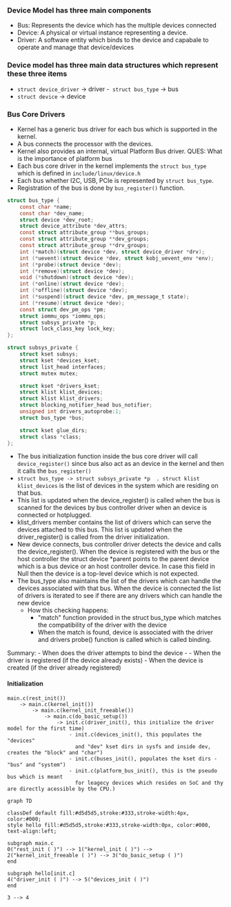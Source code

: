 ### Device Model has three main components
- Bus: Represents the device which has the multiple devices connected
- Device: A physical or virtual instance representing a device.
- Driver: A software entity which binds to the device and capabale to operate and manage that device/devices

### Device model has three main data structures which represent these three items
- `struct device_driver` -> driver
-` struct bus_type` -> bus
- `struct device` -> device

### Bus Core Drivers
- Kernel has a generic bus driver for each bus which is supported in the kernel.
- A bus connects the processor with the devices.
- Kernel also provides an internal, virtual Platform Bus driver. QUES: What is the importance of platform bus
- Each bus core driver in the kernel implements the `struct bus_type` which is defined in `include/linux/device.h`
- Each bus whether I2C, USB, PCIe is represented by `struct bus_type`.
- Registration of the bus is done by `bus_register()` function.
```c
struct bus_type {
	const char *name;
	const char *dev_name;
	struct device *dev_root;
	struct device_attribute *dev_attrs;
	const struct attribute_group **bus_groups;
	const struct attribute_group **dev_groups;
	const struct attribute_group **drv_groups;
	int (*match)(struct device *dev, struct device_driver *drv);
	int (*uevent)(struct device *dev, struct kobj_uevent_env *env);
	int (*probe)(struct device *dev);
	int (*remove)(struct device *dev);
	void (*shutdown)(struct device *dev);
	int (*online)(struct device *dev);
	int (*offline)(struct device *dev);
	int (*suspend)(struct device *dev, pm_message_t state);
	int (*resume)(struct device *dev);
	const struct dev_pm_ops *pm;
	struct iommu_ops *iommu_ops;
	struct subsys_private *p;
	struct lock_class_key lock_key;
};

struct subsys_private {
	struct kset subsys;
	struct kset *devices_kset;
	struct list_head interfaces;
	struct mutex mutex;

	struct kset *drivers_kset;
	struct klist klist_devices;
	struct klist klist_drivers;
	struct blocking_notifier_head bus_notifier;
	unsigned int drivers_autoprobe:1;
	struct bus_type *bus;

	struct kset glue_dirs;
	struct class *class;
};
```

- The bus initialization function inside the bus core driver will call `device_register()` since bus also act as an device in the kernel and then it calls the `bus_register()`
- `struct bus_type -> struct subsys_private *p  . struct klist klist_devices` is the list of devices in the system which are residing on that bus.
- This list is updated when the device_register() is called when the bus is scanned for the devices by bus controller driver when an device is connected or hotplugged.
- klist_drivers member contains the list of drivers which can serve the devices attached to this bus. This list is updated when the driver_register() is called from the driver initialization.
- New device connects, bus controller driver detects the device and calls the device_register(). When the device is registered with the bus or the host controller the struct device *parent points to the parent device which is a bus device or an host controller device. In case this field in Null then the device is a top-level device which is not expected. 
- The bus_type also maintains the list of the drivers which can handle the devices associated with that bus. When the device is connected the list of drivers is iterated to see if there are any drivers which can handle the new device
	- How this checking happens:
		- "match" function provided in the struct bus_type which matches the compatibility of the driver with the device
		- When the match is found, device is associated with the driver and drivers probe() function is called which is called binding.

Summary:
	- When does the driver attempts to bind the device -
		- When the driver is registered (if the device already exists)
		- When the device is created (if the driver already registered)


#### Initialization
``` 
main.c(rest_init()) 
	-> main.c(kernel_init()) 
		-> main.c(kernel_init_freeable()) 
			-> main.c(do_basic_setup()) 
				-> init.c(driver_init(), this initialize the driver model for the first time)
					- init.c(devices_init(), this populates the "devices" 
					  and "dev" kset dirs in sysfs and inside dev, creates the "block" and "char")
					- init.c(buses_init(), populates the kset dirs - "bus" and "system")
					- init.c(platform_bus_init(), this is the pseudo bus which is meant 
					  for leagecy devices which resides on SoC and thy are directly acessible by the CPU.)

```

```mermaid
graph TD

classDef default fill:#d5d5d5,stroke:#333,stroke-width:4px, color:#000;
style hello fill:#d5d5d5,stroke:#333,stroke-width:0px, color:#000, text-align:left;

subgraph main.c
0("rest_init ( )") --> 1("kernel_init ( )") --> 2("kernel_init_freeable ( )") --> 3("do_basic_setup ( )")
end

subgraph hello[init.c]
4("driver_init ( )") --> 5("devices_init ( )")
end

3 --> 4

```

